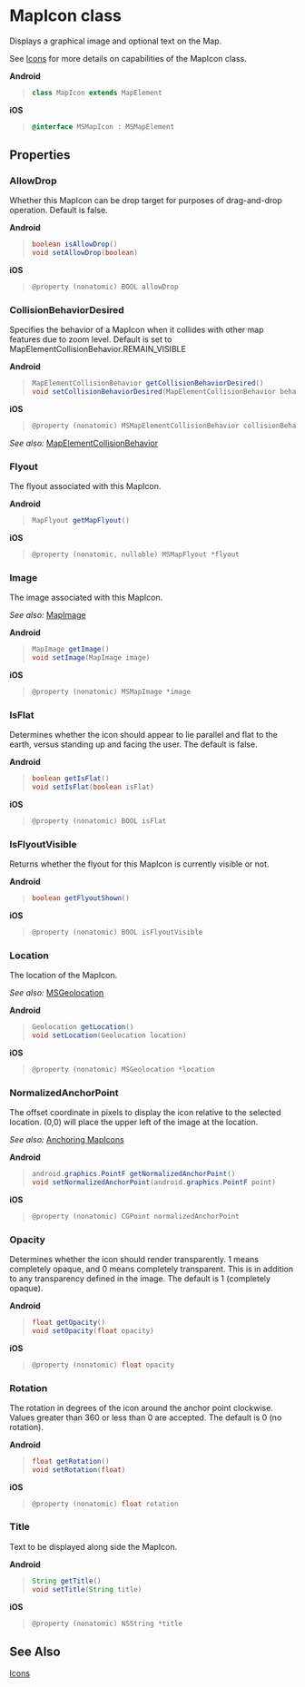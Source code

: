 
# MapIcon class

Displays a graphical image and optional text on the Map.

See [Icons](../map-control-concepts/map-icons.md) for more details on capabilities of the MapIcon class.

**Android**

>```java
> class MapIcon extends MapElement
>```

**iOS**

>```objectivec
> @interface MSMapIcon : MSMapElement
>```  

## Properties

### AllowDrop

Whether this MapIcon can be drop target for purposes of drag-and-drop operation. Default is false.

**Android**

>```java
> boolean isAllowDrop()  
> void setAllowDrop(boolean)
>```

**iOS**

>```objectivec
> @property (nonatomic) BOOL allowDrop
>```  

### CollisionBehaviorDesired
Specifies the behavior of a MapIcon when it collides with other map features due to zoom level.
Default is set to MapElementCollisionBehavior.REMAIN_VISIBLE

**Android**

>```java
> MapElementCollisionBehavior getCollisionBehaviorDesired() 
> void setCollisionBehaviorDesired(MapElementCollisionBehavior behavior)
>```

**iOS**

>```objectivec
> @property (nonatomic) MSMapElementCollisionBehavior collisionBehaviorDesired
>```
_See also:_ [MapElementCollisionBehavior](MapElementCollisionBehavior-enumeration.md)

### Flyout

The flyout associated with this MapIcon.

**Android**

>```java
> MapFlyout getMapFlyout()
>```

**iOS**

>```objectivec 
> @property (nonatomic, nullable) MSMapFlyout *flyout
>```  

### Image

The image associated with this MapIcon.

_See also:_ [MapImage](MapImage-class.md)

**Android**

>```java
> MapImage getImage() 
> void setImage(MapImage image)
>```

**iOS**

>```objectivec
> @property (nonatomic) MSMapImage *image
>```  

### IsFlat

Determines whether the icon should appear to lie parallel and flat to the earth, versus standing up and facing the user. The default is false.

**Android**

>```java
> boolean getIsFlat()
> void setIsFlat(boolean isFlat)  
>```

**iOS**

>```objectivec
> @property (nonatomic) BOOL isFlat
>```  


### IsFlyoutVisible

Returns whether the flyout for this MapIcon is currently visible or not.

**Android**

>```java
> boolean getFlyoutShown()
>```

**iOS**

> ```objectivec
> @property (nonatomic) BOOL isFlyoutVisible
>```  


### Location

The location of the MapIcon.

_See also:_ [MSGeolocation](Geolocation-class.md)

**Android**

>```java
> Geolocation getLocation()
> void setLocation(Geolocation location)
>```

**iOS**

>```objectivec
> @property (nonatomic) MSGeolocation *location
>```  

### NormalizedAnchorPoint
The offset coordinate in pixels to display the icon relative to the selected location. (0,0) will place the upper left of the image at the location.

_See also:_ [Anchoring MapIcons](../map-control-concepts/anchoring-mapIcons.md)

**Android**

>```java
> android.graphics.PointF getNormalizedAnchorPoint()  
> void setNormalizedAnchorPoint(android.graphics.PointF point)
>```

**iOS**

>```objectivec
> @property (nonatomic) CGPoint normalizedAnchorPoint
>```  


### Opacity

Determines whether the icon should render transparently. 1 means completely opaque, and 0 means completely transparent. This is in addition to any transparency defined in the image. The default is 1 (completely opaque).

**Android**

>```java
> float getOpacity()  
> void setOpacity(float opacity)
>```

**iOS**

>```objectivec 
> @property (nonatomic) float opacity
>```  


### Rotation

The rotation in degrees of the icon around the anchor point clockwise. Values greater than 360 or less than 0 are accepted. The default is 0 (no rotation).

**Android**

>```java
> float getRotation() 
> void setRotation(float)
>```

**iOS**

>```objectivec
> @property (nonatomic) float rotation
>```  

### Title

Text to be displayed along side the MapIcon.

**Android**

>```java
> String getTitle()
> void setTitle(String title)
>```

**iOS**

>```objectivec
> @property (nonatomic) NSString *title
>```

## See Also

[Icons](../map-control-concepts/map-icons.md)
